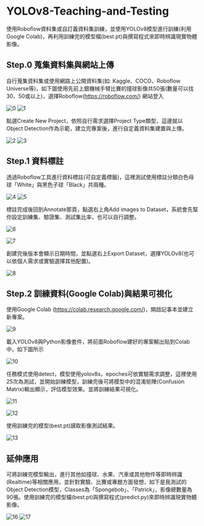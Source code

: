 # YOLOv8-Teaching-and-Testing
使用Roboflow資料集或自訂義資料集訓練，並使用YOLOv8模型進行訓練(利用Google Colab)，再利用訓練完的模型檔(best.pt)與撰寫程式來即時辨識現實物體影像。

## Step.0 蒐集資料集與網站上傳
自行蒐集資料集或使用網路上公開資料集(如: Kaggle、COCO、Roboflow Universe等)，如下圖使用先前上銀機械手臂比賽的撞球影像共50張(數量可以找30、50或以上)，選擇Roboflow(https://roboflow.com/) 網站登入

![0](https://github.com/user-attachments/assets/f62f5fe9-c076-4e81-9cd7-71aee012bf23)
![1](https://github.com/user-attachments/assets/d52403fc-e84c-4011-9128-ab918dcf729e)


點選Create New Project，依照自行需求選擇Project Type類型，這邊就以Object Detection作為示範，建立完專案後，進行自定義資料集建置與上傳。

![2](https://github.com/user-attachments/assets/c7f86dce-944f-4944-971e-3d2316742045)
![3](https://github.com/user-attachments/assets/f859882e-a1b2-4daa-996e-4e321663dff5)


## Step.1 資料標註
透過Roboflow工具進行資料標註(可自定義標籤)，這裡測試使用標註分類白色母球「White」與黑色子球「Black」共兩種。

![4](https://github.com/user-attachments/assets/67b64142-270b-4e6d-8a12-b71047fa0cb0)
![5](https://github.com/user-attachments/assets/a2eeaf20-1bd4-4ff0-80cf-2e1a644481e2)


標註完成後回到Annotate那頁，點選右上角Add images to Dataset，系統會先幫你設定訓練集、驗證集、測試集比率，也可以自行調整。

![6](https://github.com/user-attachments/assets/47aa964e-5f90-4282-a5ee-ca9431111588)

![7](https://github.com/user-attachments/assets/ca964b99-0a34-4c2b-9eb7-17866dc96908)


創建完後版本會顯示日期時間，並點選右上Export Dataset，選擇YOLOv8(也可以依個人需求或實驗選擇其他配置)。

![8](https://github.com/user-attachments/assets/03bac75c-baff-4a0c-85c3-2b3662af26d4)


## Step.2 訓練資料(Google Colab)與結果可視化
使用Google Colab (https://colab.research.google.com/)，開啟記事本並建立新專案。

![9](https://github.com/user-attachments/assets/1503d100-b75c-4a7f-b037-11f074ce9346)

載入YOLOv8與Python影像套件，將前面Roboflow建好的專案輸出貼到Colab中，如下圖所示

![10](https://github.com/user-attachments/assets/977bfa28-68b7-4ca4-9a04-bb31f75b57d6)


任務模式使用detect，模型使用yolov8s，epoches可依實驗需求調整，這裡使用25次為測試，並開始訓練模型，訓練完後可將模型中的混淆矩陣(Confusion Matrix)輸出顯示，評估模型效果。並將訓練結果可視化。

![11](https://github.com/user-attachments/assets/6e009cbf-e4d6-43cd-9a61-df3f1c449b35)

![12](https://github.com/user-attachments/assets/2be267ef-28e0-48e2-b011-2e8719c8b6dd)


使用訓練完的模型(best.pt)讀取影像測試結果。

![13](https://github.com/user-attachments/assets/6cf177c4-ef10-467b-b02f-6ef1de64ff22)

## 延伸應用
可將訓練完模型輸出，進行其他如撞球、水果、汽車或其他物件等即時辨識(Realtime)等相關應用，並針對實驗、比賽或專題方面發想，如下是我測試的Object Detection模型，Classes為「Spongebob」、「Patrick」，影像總數量為90張。使用訓練完的模型檔(best.pt)與撰寫程式(predict.py)來即時辨識現實物體影像。

![16](https://github.com/user-attachments/assets/0d103bc7-4563-4289-9809-46ba5428cb6a)
![17](https://github.com/user-attachments/assets/c8731e0a-6398-41f2-a811-88b27de29331)

